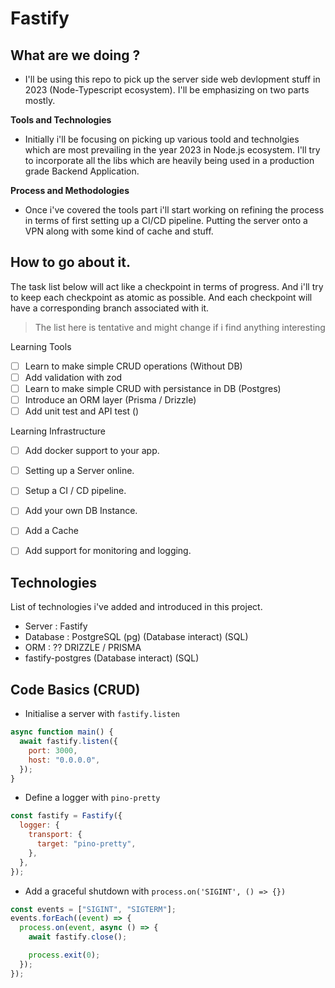 # Fastify

## What are we doing ? 
- I'll be using this repo to pick up the server side web devlopment stuff in 2023 (Node-Typescript ecosystem). I'll be emphasizing on two parts mostly. 

**Tools and Technologies**  
- Initially i'll be focusing on picking up various toold and technolgies which are most prevailing in the year 2023 in Node.js ecosystem. I'll try to incorporate all the libs which are heavily being used in a production grade Backend Application. 

**Process and Methodologies**
- Once i've covered the tools part i'll start working on refining the process in terms of first setting up a CI/CD pipeline. Putting the server onto a VPN along with some kind of cache and stuff. 

## How to go about it.
The task list below will act like a checkpoint in terms of progress. And i'll try to keep each checkpoint as atomic as possible. And each checkpoint will have a corresponding branch associated with it. 


> The list here is tentative and might change if i find anything interesting

Learning Tools
- [ ] Learn to make simple CRUD operations (Without DB)
- [ ] Add validation with zod
- [ ] Learn to make simple CRUD with persistance in DB (Postgres)
- [ ] Introduce an ORM layer (Prisma / Drizzle) 
- [ ] Add unit test and API test ()

Learning Infrastructure
- [ ] Add docker support to your app.
- [ ] Setting up a Server online.
- [ ] Setup a CI / CD pipeline.
- [ ] Add your own DB Instance.
- [ ] Add a Cache 
- [ ] Add support for monitoring and logging. 



## Technologies 
List of technologies i've added and introduced in this project.

- Server : Fastify
- Database : PostgreSQL (pg) (Database interact) (SQL)
- ORM : ?? DRIZZLE / PRISMA 
- fastify-postgres (Database interact) (SQL)


## Code Basics (CRUD) 

- Initialise a server with `fastify.listen`

```js
async function main() {
  await fastify.listen({
    port: 3000,
    host: "0.0.0.0",
  });
}
```

- Define a logger with `pino-pretty`

```js
const fastify = Fastify({
  logger: {
    transport: {
      target: "pino-pretty",
    },
  },
});
```

- Add a graceful shutdown with `process.on('SIGINT', () => {})`

```js
const events = ["SIGINT", "SIGTERM"];
events.forEach((event) => {
  process.on(event, async () => {
    await fastify.close();

    process.exit(0);
  });
});
```
